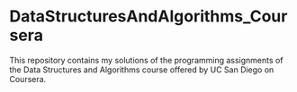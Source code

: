 # DataStructuresAndAlgorithms_Coursera
This repository contains my solutions of the programming assignments of the Data Structures and Algorithms course offered by UC San Diego on Coursera.
